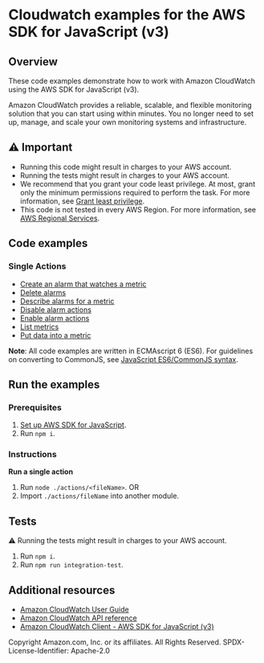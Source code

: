 # Cloudwatch examples for the AWS SDK for JavaScript (v3)

## Overview

These code examples demonstrate how to work with Amazon CloudWatch
using the AWS SDK for JavaScript (v3).

Amazon CloudWatch provides a reliable, scalable, and flexible monitoring solution that you can start using within minutes.
You no longer need to set up, manage, and scale your own monitoring systems and infrastructure.

## ⚠️ Important

- Running this code might result in charges to your AWS account.
- Running the tests might result in charges to your AWS account.
- We recommend that you grant your code least privilege. At most, grant only the minimum permissions required to perform the task. For more information, see [Grant least privilege](https://docs.aws.amazon.com/IAM/latest/UserGuide/best-practices.html#grant-least-privilege).
- This code is not tested in every AWS Region. For more information, see [AWS Regional Services](https://aws.amazon.com/about-aws/global-infrastructure/regional-product-services).

## Code examples

### Single Actions

- [Create an alarm that watches a metric](actions/put-metric-alarm.js)
- [Delete alarms](actions/delete-alarms.js)
- [Describe alarms for a metric](actions/describe-alarms.js)
- [Disable alarm actions](actions/disable-alarm-actions.js)
- [Enable alarm actions](actions/enable-alarm-actions.js)
- [List metrics](actions/list-metrics.js)
- [Put data into a metric](actions/put-metric-data.js)

**Note**: All code examples are written in ECMAscript 6 (ES6). For guidelines on converting to CommonJS, see
[JavaScript ES6/CommonJS syntax](https://docs.aws.amazon.com/sdk-for-javascript/v3/developer-guide/sdk-examples-javascript-syntax.html).

## Run the examples

### Prerequisites

1. [Set up AWS SDK for JavaScript](../README.md).
1. Run `npm i`.

### Instructions

**Run a single action**

1. Run `node ./actions/<fileName>`.
   OR
1. Import `./actions/fileName` into another module.

## Tests

⚠️ Running the tests might result in charges to your AWS account.

1. Run `npm i`.
1. Run `npm run integration-test`.

## Additional resources

- [Amazon CloudWatch User Guide](https://docs.aws.amazon.com/AmazonCloudWatch/latest/monitoring/WhatIsCloudWatch.html)
- [Amazon CloudWatch API reference](https://docs.aws.amazon.com/AmazonCloudWatch/latest/APIReference/Welcome.html)
- [Amazon CloudWatch Client - AWS SDK for JavaScript (v3)](https://docs.aws.amazon.com/AWSJavaScriptSDK/v3/latest/client/cloudwatch/index.html)

Copyright Amazon.com, Inc. or its affiliates. All Rights Reserved. SPDX-License-Identifier: Apache-2.0
